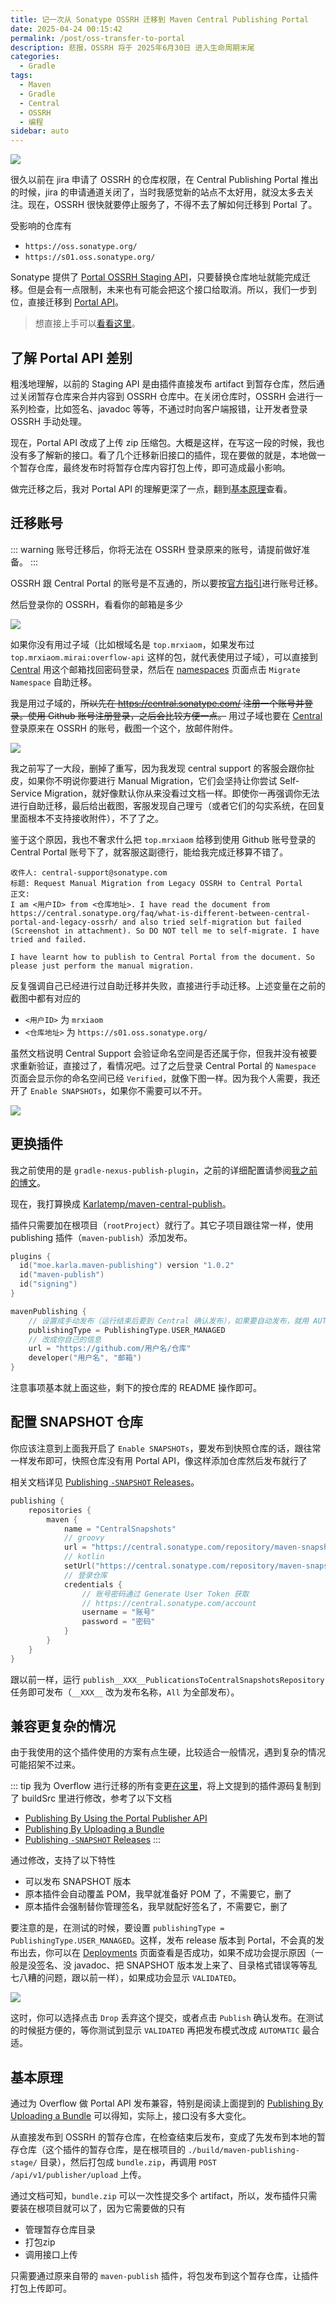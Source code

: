 ```yaml
---
title: 记一次从 Sonatype OSSRH 迁移到 Maven Central Publishing Portal
date: 2025-04-24 00:15:42
permalink: /post/oss-transfer-to-portal
description: 悲报，OSSRH 将于 2025年6月30日 进入生命周期末尾
categories: 
  - Gradle
tags: 
  - Maven
  - Gradle
  - Central
  - OSSRH
  - 编程
sidebar: auto
---
```


![](https://pic1.imgdb.cn/item/680670c458cb8da5c8bd253e.png)

很久以前在 jira 申请了 OSSRH 的仓库权限，在 Central Publishing Portal 推出的时候，jira 的申请通道关闭了，当时我感觉新的站点不太好用，就没太多去关注。现在，OSSRH 很快就要停止服务了，不得不去了解如何迁移到 Portal 了。

受影响的仓库有
+ `https://oss.sonatype.org/`
+ `https://s01.oss.sonatype.org/`

Sonatype 提供了 [Portal OSSRH Staging API](https://central.sonatype.org/publish/publish-portal-ossrh-staging-api/)，只要替换仓库地址就能完成迁移。但是会有一点限制，未来也有可能会把这个接口给取消。所以，我们一步到位，直接迁移到 [Portal API](https://central.sonatype.org/publish/publish-portal-gradle/)。

> 想直接上手可以[看看这里](https://github.com/MrXiaoM/Overflow/pull/148/files)。

## 了解 Portal API 差别

粗浅地理解，以前的 Staging API 是由插件直接发布 artifact 到暂存仓库，然后通过关闭暂存仓库来合并内容到 OSSRH 仓库中。在关闭仓库时，OSSRH 会进行一系列检查，比如签名、javadoc 等等，不通过时向客户端报错，让开发者登录 OSSRH 手动处理。

现在，Portal API 改成了上传 zip 压缩包。大概是这样，在写这一段的时候，我也没有多了解新的接口。看了几个迁移新旧接口的插件，现在要做的就是，本地做一个暂存仓库，最终发布时将暂存仓库内容打包上传，即可造成最小影响。

做完迁移之后，我对 Portal API 的理解更深了一点，翻到[基本原理](#基本原理)查看。

## 迁移账号

::: warning
账号迁移后，你将无法在 OSSRH 登录原来的账号，请提前做好准备。
:::

OSSRH 跟 Central Portal 的账号是不互通的，所以要按[官方指引](https://central.sonatype.org/faq/what-is-different-between-central-portal-and-legacy-ossrh/)进行账号迁移。

然后登录你的 OSSRH，看看你的邮箱是多少

![](https://pic1.imgdb.cn/item/6804bd9f58cb8da5c8b92a63.png)

如果你没有用过子域（比如根域名是 `top.mrxiaom`，如果发布过 `top.mrxiaom.mirai:overflow-api` 这样的包，就代表使用过子域），可以直接到 [Central](https://central.sonatype.com/) 用这个邮箱找回密码登录，然后在 [namespaces](https://central.sonatype.com/publishing/namespaces) 页面点击 `Migrate Namespace` 自助迁移。

我是用过子域的，~~所以先在 https://central.sonatype.com/ 注册一个账号并登录。使用 Github 账号注册登录，之后会比较方便一点。~~ 用过子域也要在 [Central](https://central.sonatype.com/) 登录原来在 OSSRH 的账号，截图一个这个，放邮件附件。

![](https://pic1.imgdb.cn/item/6805033d58cb8da5c8ba26c9.png)

我之前写了一大段，删掉了重写，因为我发现 central support 的客服会跟你扯皮，如果你不明说你要进行 Manual Migration，它们会坚持让你尝试 Self-Service Migration，就好像默认你从来没看过文档一样。即使你一再强调你无法进行自助迁移，最后给出截图，客服发现自己理亏（或者它们的勾实系统，在回复里面根本不支持接收附件），不了了之。

鉴于这个原因，我也不奢求什么把 `top.mrxiaom` 给移到使用 Github 账号登录的 Central Portal 账号下了，就客服这副德行，能给我完成迁移算不错了。

```
收件人: central-support@sonatype.com
标题: Request Manual Migration from Legacy OSSRH to Central Portal
正文:
I am <用户ID> from <仓库地址>. I have read the document from https://central.sonatype.org/faq/what-is-different-between-central-portal-and-legacy-ossrh/ and also tried self-migration but failed (Screenshot in attachment). So DO NOT tell me to self-migrate. I have tried and failed.

I have learnt how to publish to Central Portal from the document. So please just perform the manual migration.
```
反复强调自己已经进行过自助迁移并失败，直接进行手动迁移。上述变量在之前的截图中都有对应的
+ `<用户ID>` 为 `mrxiaom`
+ `<仓库地址>` 为 `https://s01.oss.sonatype.org/`

虽然文档说明 Central Support 会验证命名空间是否还属于你，但我并没有被要求重新验证，直接过了，看情况吧。过了之后登录 Central Portal 的 `Namespace` 页面会显示你的命名空间已经 `Verified`，就像下图一样。因为我个人需要，我还开了 `Enable SNAPSHOTs`，如果你不需要可以不开。

![](https://pic1.imgdb.cn/item/68066b4858cb8da5c8bd22cd.png)

## 更换插件

我之前使用的是 `gradle-nexus-publish-plugin`，之前的详细配置请参阅[我之前的博文](/post/maven-publish-ci)。

现在，我打算换成 [Karlatemp/maven-central-publish](https://github.com/Karlatemp/maven-central-publish)。

插件只需要加在根项目（`rootProject`）就行了。其它子项目跟往常一样，使用 publishing 插件（`maven-publish`）添加发布。
```kotlin
plugins {
  id("moe.karla.maven-publishing") version "1.0.2"
  id("maven-publish")
  id("signing")
}

mavenPublishing {
    // 设置成手动发布（运行结束后要到 Central 确认发布），如果要自动发布，就用 AUTOMATIC
    publishingType = PublishingType.USER_MANAGED
    // 改成你自己的信息
    url = "https://github.com/用户名/仓库"
    developer("用户名", "邮箱")
}

```
注意事项基本就上面这些，剩下的按仓库的 README 操作即可。

## 配置 SNAPSHOT 仓库

你应该注意到上面我开启了 `Enable SNAPSHOTs`，要发布到快照仓库的话，跟往常一样发布即可，快照仓库没有用 Portal API，像这样添加仓库然后发布就行了

相关文档详见 [Publishing `-SNAPSHOT` Releases](https://central.sonatype.org/publish/publish-portal-snapshots/)。
```kotlin
publishing {
    repositories {
        maven {
            name = "CentralSnapshots"
            // groovy
            url = "https://central.sonatype.com/repository/maven-snapshots/"
            // kotlin
            setUrl("https://central.sonatype.com/repository/maven-snapshots/")
            // 登录仓库
            credentials {
                // 账号密码通过 Generate User Token 获取
                // https://central.sonatype.com/account
                username = "账号"
                password = "密码"
            }
        }
    }
}
```

跟以前一样，运行 `publish__XXX__PublicationsToCentralSnapshotsRepository` 任务即可发布（`__XXX__` 改为发布名称，`All` 为全部发布）。

## 兼容更复杂的情况

由于我使用的这个插件使用的方案有点生硬，比较适合一般情况，遇到复杂的情况可能招架不过来。

::: tip
我为 Overflow 进行迁移的所有变更[在这里](https://github.com/MrXiaoM/Overflow/pull/148/files)，将上文提到的插件源码复制到了 buildSrc 里进行修改，参考了以下文档
+ [Publishing By Using the Portal Publisher API](https://central.sonatype.org/publish/publish-portal-api/)
+ [Publishing By Uploading a Bundle](https://central.sonatype.org/publish/publish-portal-upload/)
+ [Publishing `-SNAPSHOT` Releases](https://central.sonatype.org/publish/publish-portal-snapshots/)
:::

通过修改，支持了以下特性
+ 可以发布 SNAPSHOT 版本
+ 原本插件会自动覆盖 POM，我早就准备好 POM 了，不需要它，删了
+ 原本插件会强制替你管理签名，我早就配好签名了，不需要它，删了

要注意的是，在测试的时候，要设置 `publishingType = PublishingType.USER_MANAGED`。这样，发布 release 版本到 Portal，不会真的发布出去，你可以在 [Deployments](https://central.sonatype.com/publishing) 页面查看是否成功，如果不成功会提示原因（一般是没签名、没 javadoc、把 SNAPSHOT 版本发上来了、目录格式错误等等乱七八糟的问题，跟以前一样），如果成功会显示 `VALIDATED`。

![](https://pic1.imgdb.cn/item/68090fa658cb8da5c8c6bbd4.png)

这时，你可以选择点击 `Drop` 丢弃这个提交，或者点击 `Publish` 确认发布。在测试的时候挺方便的，等你测试到显示 `VALIDATED` 再把发布模式改成 `AUTOMATIC` 最合适。

## 基本原理

通过为 Overflow 做 Portal API 发布兼容，特别是阅读上面提到的 [Publishing By Uploading a Bundle](https://central.sonatype.org/publish/publish-portal-upload/) 可以得知，实际上，接口没有多大变化。

从直接发布到 OSSRH 的暂存仓库，在检查结束后发布，变成了先发布到本地的暂存仓库（这个插件的暂存仓库，是在根项目的 `./build/maven-publishing-stage/` 目录），然后打包成 `bundle.zip`，再调用 `POST /api/v1/publisher/upload` 上传。

通过文档可知，`bundle.zip` 可以一次性提交多个 artifact，所以，发布插件只需要装在根项目就可以了，因为它需要做的只有
+ 管理暂存仓库目录
+ 打包zip
+ 调用接口上传

只需要通过原来自带的 `maven-publish` 插件，将包发布到这个暂存仓库，让插件打包上传即可。
